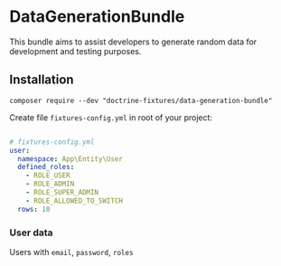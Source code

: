 # DataGenerationBundle

This bundle aims to assist developers to generate random data for development and testing purposes.

## Installation

`composer require --dev "doctrine-fixtures/data-generation-bundle"`

Create file `fixtures-config.yml` in root of your project:

```yaml

# fixtures-config.yml
user:
  namespace: App\Entity\User
  defined_roles:
    - ROLE_USER
    - ROLE_ADMIN
    - ROLE_SUPER_ADMIN
    - ROLE_ALLOWED_TO_SWITCH
  rows: 10

```

### User data

Users with `email`, `password`, `roles`
